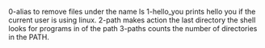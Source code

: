 0-alias to remove files under the name ls
1-hello_you prints hello you if the current user is using linux.
2-path makes action the last directory the shell looks for programs in of the path
3-paths counts the number of directories in the PATH.
